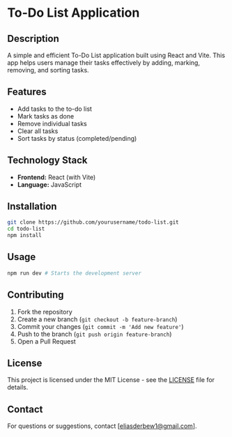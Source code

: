 # To-Do List Application

## Description
A simple and efficient To-Do List application built using React and Vite. This app helps users manage their tasks effectively by adding, marking, removing, and sorting tasks.

## Features
- Add tasks to the to-do list
- Mark tasks as done
- Remove individual tasks
- Clear all tasks
- Sort tasks by status (completed/pending)

## Technology Stack
- **Frontend:** React (with Vite)
- **Language:** JavaScript

## Installation
```sh
git clone https://github.com/yourusername/todo-list.git
cd todo-list
npm install
```

## Usage
```sh
npm run dev # Starts the development server
```

## Contributing
1. Fork the repository
2. Create a new branch (`git checkout -b feature-branch`)
3. Commit your changes (`git commit -m 'Add new feature'`)
4. Push to the branch (`git push origin feature-branch`)
5. Open a Pull Request

## License
This project is licensed under the MIT License - see the [LICENSE](LICENSE) file for details.

## Contact
For questions or suggestions, contact [eliasderbew1@gmail.com].


